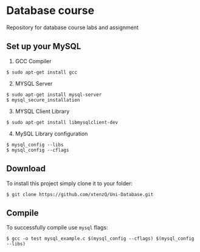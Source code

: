 # Database course
Repository for database course labs and assignment

## Set up your MySQL

1. GCC Compiler
```
$ sudo apt-get install gcc
```
2. MYSQL Server
```
$ sudo apt-get install mysql-server
$ mysql_secure_installation
```
3. MYSQL Client Library
```
$ sudo apt-get install libmysqlclient-dev
```
4. MySQL Library configuration
```
$ mysql_config --libs
$ mysql_config --cflags
```

## Download

To install this project simply clone it to your folder:
```
$ git clone https://github.com/xtenzQ/Uni-Database.git
```

## Compile

To successfully compile use `mysql` flags:

```
$ gcc -o test mysql_example.c $(mysql_config --cflags) $(mysql_config --libs)
```
